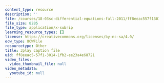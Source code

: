 ```yaml
---
content_type: resource
description: ''
file: /courses/18-03sc-differential-equations-fall-2011/ff8eeac557f130141fb2ee23a4e68721_Fo3Jq1blKk.srt
file_size: 8285
file_type: application/x-subrip
learning_resource_types: []
license: https://creativecommons.org/licenses/by-nc-sa/4.0/
ocw_type: OCWFile
resourcetype: Other
title: 3play caption file
uid: ff8eeac5-57f1-3014-1fb2-ee23a4e68721
video_files:
  video_thumbnail_file: null
video_metadata:
  youtube_id: null
---
```

